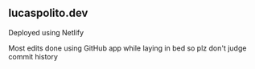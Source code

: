 ## lucaspolito.dev

Deployed using Netlify

Most edits done using GitHub app while laying in bed so plz don't judge commit history